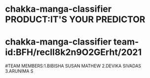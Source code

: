 # chakka-manga-classifier PRODUCT:IT'S YOUR PREDICTOR
# chakka-manga-classifier team-id:BFH/reclI8k2n9O2GErht/2021

#TEAM MEMBERS:1.BIBISHA SUSAN MATHEW
              2.DEVIKA SIVADAS
              3.ARUNIMA S
              
